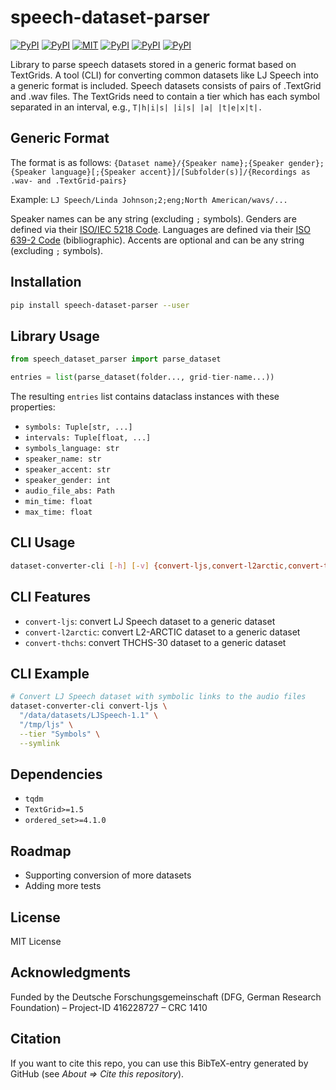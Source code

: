 # speech-dataset-parser

[![PyPI](https://img.shields.io/pypi/v/speech-dataset-parser.svg)](https://pypi.python.org/pypi/speech-dataset-parser)
[![PyPI](https://img.shields.io/pypi/pyversions/speech-dataset-parser.svg)](https://pypi.python.org/pypi/speech-dataset-parser)
[![MIT](https://img.shields.io/github/license/stefantaubert/speech-dataset-parser.svg)](https://github.com/stefantaubert/speech-dataset-parser/blob/main/LICENSE)
[![PyPI](https://img.shields.io/pypi/wheel/speech-dataset-parser.svg)](https://pypi.python.org/pypi/speech-dataset-parser)
[![PyPI](https://img.shields.io/pypi/implementation/speech-dataset-parser.svg)](https://pypi.python.org/pypi/speech-dataset-parser)
[![PyPI](https://img.shields.io/github/commits-since/stefantaubert/speech-dataset-parser/latest/master.svg)](https://pypi.python.org/pypi/speech-dataset-parser)

Library to parse speech datasets stored in a generic format based on TextGrids. A tool (CLI) for converting common datasets like LJ Speech into a generic format is included.
Speech datasets consists of pairs of .TextGrid and .wav files. The TextGrids need to contain a tier which has each symbol separated in an interval, e.g., `T|h|i|s| |i|s| |a| |t|e|x|t|.`

## Generic Format

The format is as follows: `{Dataset name}/{Speaker name};{Speaker gender};{Speaker language}[;{Speaker accent}]/[Subfolder(s)]/{Recordings as .wav- and .TextGrid-pairs}`

Example: `LJ Speech/Linda Johnson;2;eng;North American/wavs/...`

Speaker names can be any string (excluding `;` symbols).
Genders are defined via their [ISO/IEC 5218 Code](https://en.wikipedia.org/wiki/ISO/IEC_5218).
Languages are defined via their [ISO 639-2 Code](https://www.loc.gov/standards/iso639-2/php/code_list.php) (bibliographic).
Accents are optional and can be any string (excluding `;` symbols).

## Installation

```sh
pip install speech-dataset-parser --user
```

## Library Usage

```py
from speech_dataset_parser import parse_dataset

entries = list(parse_dataset(folder..., grid-tier-name...))
```

The resulting `entries` list contains dataclass instances with these properties:

- `symbols: Tuple[str, ...]`
- `intervals: Tuple[float, ...]`
- `symbols_language: str`
- `speaker_name: str`
- `speaker_accent: str`
- `speaker_gender: int`
- `audio_file_abs: Path`
- `min_time: float`
- `max_time: float`

## CLI Usage

```sh
dataset-converter-cli [-h] [-v] {convert-ljs,convert-l2arctic,convert-thchs} ...
```

## CLI Features

- `convert-ljs`: convert LJ Speech dataset to a generic dataset
- `convert-l2arctic`: convert L2-ARCTIC dataset to a generic dataset
- `convert-thchs`: convert THCHS-30 dataset to a generic dataset

## CLI Example

```sh
# Convert LJ Speech dataset with symbolic links to the audio files
dataset-converter-cli convert-ljs \
  "/data/datasets/LJSpeech-1.1" \
  "/tmp/ljs" \
  --tier "Symbols" \
  --symlink
```

## Dependencies

- `tqdm`
- `TextGrid>=1.5`
- `ordered_set>=4.1.0`

## Roadmap

- Supporting conversion of more datasets
- Adding more tests

## License

MIT License

## Acknowledgments

Funded by the Deutsche Forschungsgemeinschaft (DFG, German Research Foundation) – Project-ID 416228727 – CRC 1410

## Citation

If you want to cite this repo, you can use this BibTeX-entry generated by GitHub (see *About => Cite this repository*).
